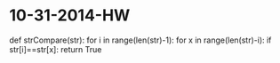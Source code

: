 10-31-2014-HW
=============
def strCompare(str):
    for i in range(len(str)-1):
        for x in range(len(str)-i):
            if str[i]==str[x]:
                return True
            

